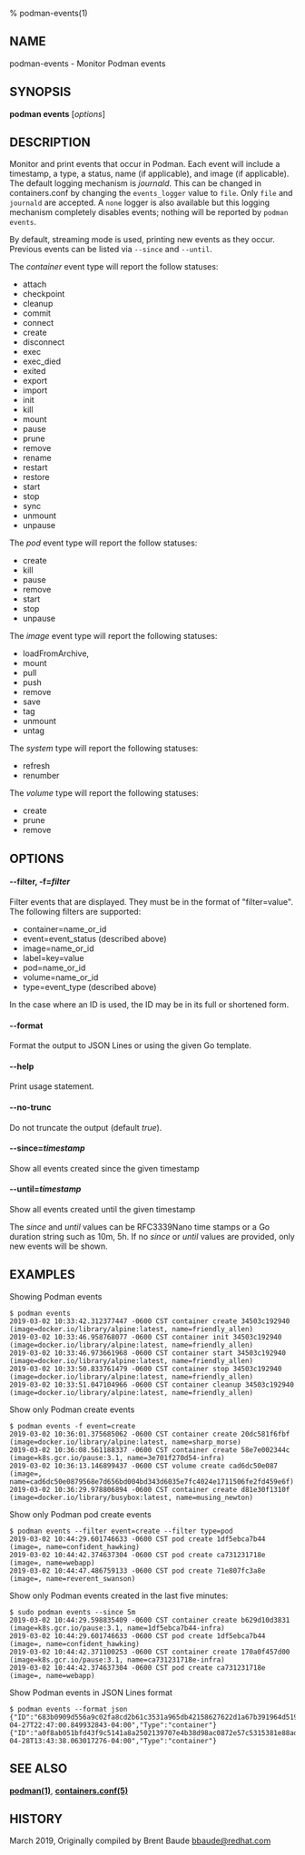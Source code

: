 % podman-events(1)

## NAME
podman\-events - Monitor Podman events

## SYNOPSIS
**podman events** [*options*]

## DESCRIPTION

Monitor and print events that occur in Podman. Each event will include a timestamp,
a type, a status, name (if applicable), and image (if applicable).  The default logging
mechanism is *journald*. This can be changed in containers.conf by changing the `events_logger`
value to `file`.  Only `file` and `journald` are accepted. A `none` logger is also
available but this logging mechanism completely disables events; nothing will be reported by
`podman events`.

By default, streaming mode is used, printing new events as they occur.  Previous events can be listed via `--since` and `--until`.

The *container* event type will report the follow statuses:
 * attach
 * checkpoint
 * cleanup
 * commit
 * connect
 * create
 * disconnect
 * exec
 * exec_died
 * exited
 * export
 * import
 * init
 * kill
 * mount
 * pause
 * prune
 * remove
 * rename
 * restart
 * restore
 * start
 * stop
 * sync
 * unmount
 * unpause

The *pod* event type will report the follow statuses:
 * create
 * kill
 * pause
 * remove
 * start
 * stop
 * unpause

The *image* event type will report the following statuses:
 * loadFromArchive,
 * mount
 * pull
 * push
 * remove
 * save
 * tag
 * unmount
 * untag

The *system* type will report the following statuses:
 * refresh
 * renumber

The *volume* type will report the following statuses:
 * create
 * prune
 * remove


## OPTIONS

#### **--filter**, **-f**=*filter*

Filter events that are displayed.  They must be in the format of "filter=value".  The following
filters are supported:
 * container=name_or_id
 * event=event_status (described above)
 * image=name_or_id
 * label=key=value
 * pod=name_or_id
 * volume=name_or_id
 * type=event_type (described above)

In the case where an ID is used, the ID may be in its full or shortened form.

#### **--format**

Format the output to JSON Lines or using the given Go template.

#### **--help**

Print usage statement.

#### **--no-trunc**

Do not truncate the output (default *true*).

#### **--since**=*timestamp*

Show all events created since the given timestamp


#### **--until**=*timestamp*

Show all events created until the given timestamp

The *since* and *until* values can be RFC3339Nano time stamps or a Go duration string such as 10m, 5h. If no
*since* or *until* values are provided, only new events will be shown.

## EXAMPLES

Showing Podman events
```
$ podman events
2019-03-02 10:33:42.312377447 -0600 CST container create 34503c192940 (image=docker.io/library/alpine:latest, name=friendly_allen)
2019-03-02 10:33:46.958768077 -0600 CST container init 34503c192940 (image=docker.io/library/alpine:latest, name=friendly_allen)
2019-03-02 10:33:46.973661968 -0600 CST container start 34503c192940 (image=docker.io/library/alpine:latest, name=friendly_allen)
2019-03-02 10:33:50.833761479 -0600 CST container stop 34503c192940 (image=docker.io/library/alpine:latest, name=friendly_allen)
2019-03-02 10:33:51.047104966 -0600 CST container cleanup 34503c192940 (image=docker.io/library/alpine:latest, name=friendly_allen)
```

Show only Podman create events
```
$ podman events -f event=create
2019-03-02 10:36:01.375685062 -0600 CST container create 20dc581f6fbf (image=docker.io/library/alpine:latest, name=sharp_morse)
2019-03-02 10:36:08.561188337 -0600 CST container create 58e7e002344c (image=k8s.gcr.io/pause:3.1, name=3e701f270d54-infra)
2019-03-02 10:36:13.146899437 -0600 CST volume create cad6dc50e087 (image=, name=cad6dc50e0879568e7d656bd004bd343d6035e7fc4024e1711506fe2fd459e6f)
2019-03-02 10:36:29.978806894 -0600 CST container create d81e30f1310f (image=docker.io/library/busybox:latest, name=musing_newton)
```

Show only Podman pod create events
```
$ podman events --filter event=create --filter type=pod
2019-03-02 10:44:29.601746633 -0600 CST pod create 1df5ebca7b44 (image=, name=confident_hawking)
2019-03-02 10:44:42.374637304 -0600 CST pod create ca731231718e (image=, name=webapp)
2019-03-02 10:44:47.486759133 -0600 CST pod create 71e807fc3a8e (image=, name=reverent_swanson)
```

Show only Podman events created in the last five minutes:
```
$ sudo podman events --since 5m
2019-03-02 10:44:29.598835409 -0600 CST container create b629d10d3831 (image=k8s.gcr.io/pause:3.1, name=1df5ebca7b44-infra)
2019-03-02 10:44:29.601746633 -0600 CST pod create 1df5ebca7b44 (image=, name=confident_hawking)
2019-03-02 10:44:42.371100253 -0600 CST container create 170a0f457d00 (image=k8s.gcr.io/pause:3.1, name=ca731231718e-infra)
2019-03-02 10:44:42.374637304 -0600 CST pod create ca731231718e (image=, name=webapp)
```

Show Podman events in JSON Lines format
```
$ podman events --format json
{"ID":"683b0909d556a9c02fa8cd2b61c3531a965db42158627622d1a67b391964d519","Image":"localhost/myshdemo:latest","Name":"agitated_diffie","Status":"cleanup","Time":"2019-04-27T22:47:00.849932843-04:00","Type":"container"}
{"ID":"a0f8ab051bfd43f9c5141a8a2502139707e4b38d98ac0872e57c5315381e88ad","Image":"docker.io/library/alpine:latest","Name":"friendly_tereshkova","Status":"unmount","Time":"2019-04-28T13:43:38.063017276-04:00","Type":"container"}
```

## SEE ALSO
**[podman(1)](podman.1.md)**, **[containers.conf(5)](https://github.com/containers/common/blob/main/docs/containers.conf.5.md)**

## HISTORY
March 2019, Originally compiled by Brent Baude <bbaude@redhat.com>
